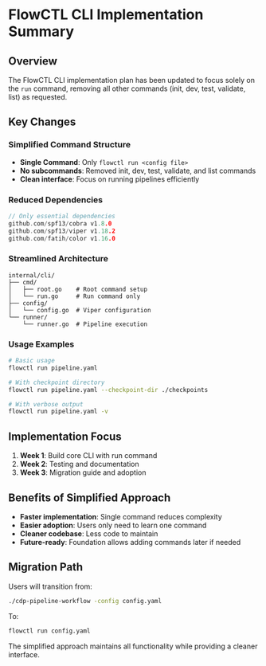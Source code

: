 # FlowCTL CLI Implementation Summary

## Overview

The FlowCTL CLI implementation plan has been updated to focus solely on the `run` command, removing all other commands (init, dev, test, validate, list) as requested.

## Key Changes

### Simplified Command Structure
- **Single Command**: Only `flowctl run <config file>` 
- **No subcommands**: Removed init, dev, test, validate, and list commands
- **Clean interface**: Focus on running pipelines efficiently

### Reduced Dependencies
```go
// Only essential dependencies
github.com/spf13/cobra v1.8.0
github.com/spf13/viper v1.18.2
github.com/fatih/color v1.16.0
```

### Streamlined Architecture
```
internal/cli/
├── cmd/
│   ├── root.go    # Root command setup
│   └── run.go     # Run command only
├── config/
│   └── config.go  # Viper configuration
└── runner/
    └── runner.go  # Pipeline execution
```

### Usage Examples
```bash
# Basic usage
flowctl run pipeline.yaml

# With checkpoint directory
flowctl run pipeline.yaml --checkpoint-dir ./checkpoints

# With verbose output
flowctl run pipeline.yaml -v
```

## Implementation Focus

1. **Week 1**: Build core CLI with run command
2. **Week 2**: Testing and documentation
3. **Week 3**: Migration guide and adoption

## Benefits of Simplified Approach

- **Faster implementation**: Single command reduces complexity
- **Easier adoption**: Users only need to learn one command
- **Cleaner codebase**: Less code to maintain
- **Future-ready**: Foundation allows adding commands later if needed

## Migration Path

Users will transition from:
```bash
./cdp-pipeline-workflow -config config.yaml
```

To:
```bash
flowctl run config.yaml
```

The simplified approach maintains all functionality while providing a cleaner interface.